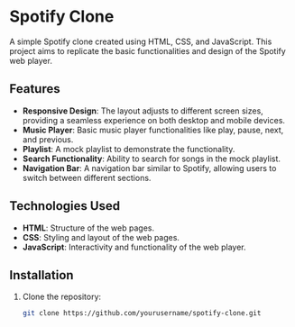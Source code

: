 # Spotify Clone

A simple Spotify clone created using HTML, CSS, and JavaScript. This project aims to replicate the basic functionalities and design of the Spotify web player.

## Features

- **Responsive Design**: The layout adjusts to different screen sizes, providing a seamless experience on both desktop and mobile devices.
- **Music Player**: Basic music player functionalities like play, pause, next, and previous.
- **Playlist**: A mock playlist to demonstrate the functionality.
- **Search Functionality**: Ability to search for songs in the mock playlist.
- **Navigation Bar**: A navigation bar similar to Spotify, allowing users to switch between different sections.

## Technologies Used

- **HTML**: Structure of the web pages.
- **CSS**: Styling and layout of the web pages.
- **JavaScript**: Interactivity and functionality of the web player.

## Installation

1. Clone the repository:
   ```bash
   git clone https://github.com/yourusername/spotify-clone.git
